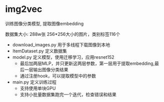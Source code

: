 # img2vec
训练图像分类模型, 提取图像embedding

数据集大小: 288w张 256*256大小的图片，类别标签116个

- download_images.py 用于多线程下载图像到本地
- ItemDataset.py 定义数据集
- model.py 定义模型，使用迁移学习，应用resnet152
    * 最后加两层MLP，并只更新这两层参数，第一层用于提取embedding,最后一层输出图像分类结果
    * 通过注册hook，可以提取模型中的参数
- main.py 定义训练过程
    * 支持使用单块GPU
    * 支持小批量数据集跑完一个迭代，检查错误和结果
